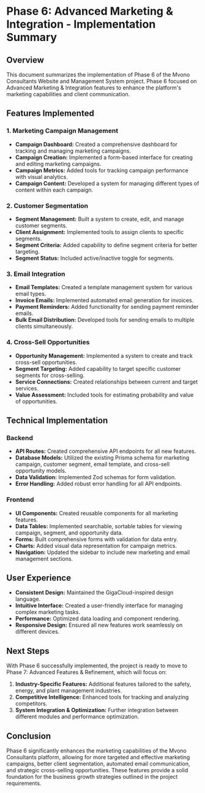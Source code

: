 # Phase 6: Advanced Marketing & Integration - Implementation Summary

## Overview

This document summarizes the implementation of Phase 6 of the Mvono Consultants Website and Management System project. Phase 6 focused on Advanced Marketing & Integration features to enhance the platform's marketing capabilities and client communication.

## Features Implemented

### 1. Marketing Campaign Management

- **Campaign Dashboard:** Created a comprehensive dashboard for tracking and managing marketing campaigns.
- **Campaign Creation:** Implemented a form-based interface for creating and editing marketing campaigns.
- **Campaign Metrics:** Added tools for tracking campaign performance with visual analytics.
- **Campaign Content:** Developed a system for managing different types of content within each campaign.

### 2. Customer Segmentation

- **Segment Management:** Built a system to create, edit, and manage customer segments.
- **Client Assignment:** Implemented tools to assign clients to specific segments.
- **Segment Criteria:** Added capability to define segment criteria for better targeting.
- **Segment Status:** Included active/inactive toggle for segments.

### 3. Email Integration

- **Email Templates:** Created a template management system for various email types.
- **Invoice Emails:** Implemented automated email generation for invoices.
- **Payment Reminders:** Added functionality for sending payment reminder emails.
- **Bulk Email Distribution:** Developed tools for sending emails to multiple clients simultaneously.

### 4. Cross-Sell Opportunities

- **Opportunity Management:** Implemented a system to create and track cross-sell opportunities.
- **Segment Targeting:** Added capability to target specific customer segments for cross-selling.
- **Service Connections:** Created relationships between current and target services.
- **Value Assessment:** Included tools for estimating probability and value of opportunities.

## Technical Implementation

### Backend

- **API Routes:** Created comprehensive API endpoints for all new features.
- **Database Models:** Utilized the existing Prisma schema for marketing campaign, customer segment, email template, and cross-sell opportunity models.
- **Data Validation:** Implemented Zod schemas for form validation.
- **Error Handling:** Added robust error handling for all API endpoints.

### Frontend

- **UI Components:** Created reusable components for all marketing features.
- **Data Tables:** Implemented searchable, sortable tables for viewing campaign, segment, and opportunity data.
- **Forms:** Built comprehensive forms with validation for data entry.
- **Charts:** Added visual data representation for campaign metrics.
- **Navigation:** Updated the sidebar to include new marketing and email management sections.

## User Experience

- **Consistent Design:** Maintained the GigaCloud-inspired design language.
- **Intuitive Interface:** Created a user-friendly interface for managing complex marketing tasks.
- **Performance:** Optimized data loading and component rendering.
- **Responsive Design:** Ensured all new features work seamlessly on different devices.

## Next Steps

With Phase 6 successfully implemented, the project is ready to move to Phase 7: Advanced Features & Refinement, which will focus on:

1. **Industry-Specific Features:** Additional features tailored to the safety, energy, and plant management industries.
2. **Competitive Intelligence:** Enhanced tools for tracking and analyzing competitors.
3. **System Integration & Optimization:** Further integration between different modules and performance optimization.

## Conclusion

Phase 6 significantly enhances the marketing capabilities of the Mvono Consultants platform, allowing for more targeted and effective marketing campaigns, better client segmentation, automated email communication, and strategic cross-selling opportunities. These features provide a solid foundation for the business growth strategies outlined in the project requirements.
